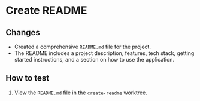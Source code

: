 # Create README

## Changes

- Created a comprehensive `README.md` file for the project.
- The README includes a project description, features, tech stack, getting started instructions, and a section on how to use the application.

## How to test

1. View the `README.md` file in the `create-readme` worktree.
